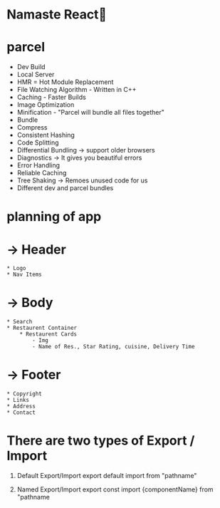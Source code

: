 # Namaste React🤞

# parcel
- Dev Build
- Local Server
- HMR = Hot Module Replacement
- File Watching Algorithm - Written in C++
- Caching - Faster Builds
- Image Optimization
- Minification - "Parcel will bundle all files together"
- Bundle
- Compress
- Consistent Hashing
- Code Splitting
- Differential Bundling -> support older browsers
- Diagnostics -> It gives you beautiful errors
- Error Handling
- Reliable Caching
- Tree Shaking -> Remoes unused code for us
- Different dev and parcel bundles

# planning of app

# -> Header
    * Logo
    * Nav Items
# -> Body
    * Search
    * Restaurent Container
        * Restaurent Cards
            - Img
            - Name of Res., Star Rating, cuisine, Delivery Time
# -> Footer
    * Copyright
    * Links
    * Address
    * Contact

# There are two types of Export / Import
1) Default Export/Import
    export default <componentName>
    import <componentName> from "pathname"

2) Named Export/Import
    export const <componentName>
    import {componentName} from "pathname